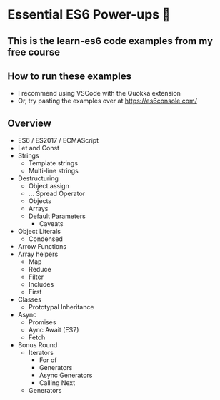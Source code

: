 # Essential ES6 Power-ups 🍄

## This is the __learn-es6__ code examples from my free course 

## How to run these examples
* I recommend using VSCode with the Quokka extension
* Or, try pasting the examples over at https://es6console.com/

## Overview
* ES6 / ES2017 / ECMAScript
* Let and Const
* Strings
    * Template strings
    * Multi-line strings
* Destructuring
    * Object.assign
    * ... Spread Operator
    * Objects
    * Arrays
    * Default Parameters
        * Caveats
* Object Literals
    * Condensed
* Arrow Functions
* Array helpers
    * Map
    * Reduce
    * Filter
    * Includes
    * First
* Classes
    * Prototypal Inheritance
* Async
    * Promises
    * Aync Await (ES7)
    * Fetch
* Bonus Round
    * Iterators
        * For of
        * Generators
        * Async Generators
        * Calling Next
    * Generators
